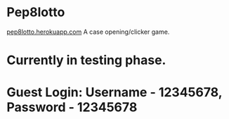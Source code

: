 # Pep8lotto
[pep8lotto.herokuapp.com](pep8lotto.herokuapp.com)
A case opening/clicker game.
# Currently in testing phase.
# Guest Login: Username - 12345678, Password - 12345678

